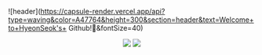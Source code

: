 <!-- header -->
![header](https://capsule-render.vercel.app/api?type=waving&color=A47764&height=300&section=header&text=Welcome+to+HyeonSeok's+ Github!👋&fontSize=40)

<p align='center'>
<!-- gmail -->
<a>
<img src="https://img.shields.io/badge/gustjr8293@gmail.com-EA4335?style=flat-square&logo=gmail&logoColor=white"/>
</a>
<!-- velog -->
<a href="https://velog.io/@gustjr8293/posts">
<img src="https://img.shields.io/badge/Velog-000000?style=flat-square&logo=tistory&logoColor=white"/>
</a>
</p>

